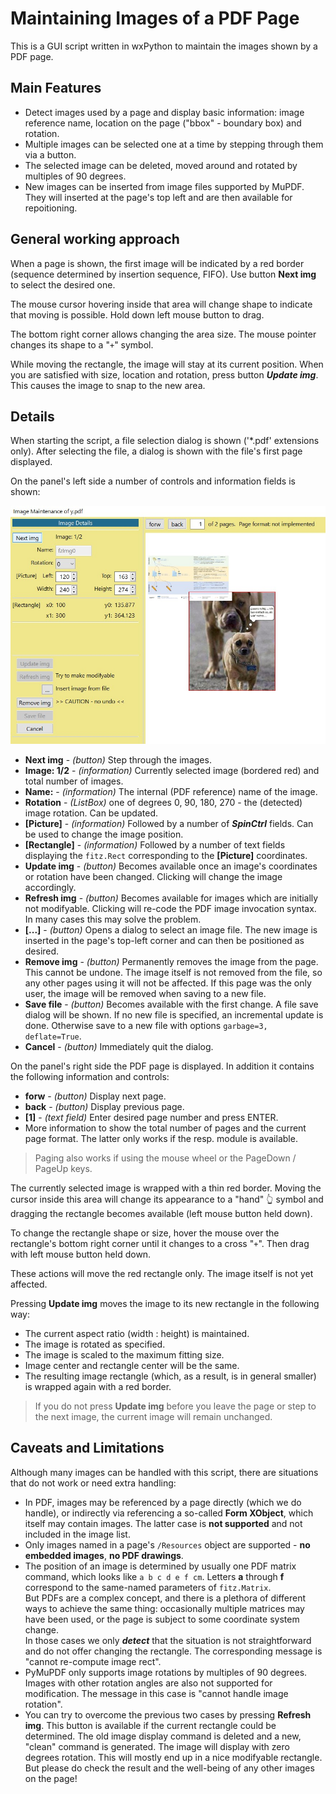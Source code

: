 # Maintaining Images of a PDF Page
This is a GUI script written in wxPython to maintain the images shown by a PDF page.
## Main Features
* Detect images used by a page and display basic information: image reference name, location on the page ("bbox" - boundary box) and rotation.
* Multiple images can be selected one at a time by stepping through them via a button.
* The selected image can be deleted, moved around and rotated by multiples of 90 degrees.
* New images can be inserted from image files supported by MuPDF. They will inserted at the page's top left and are then available for repoitioning.

## General working approach
When a page is shown, the first image will be indicated by a red border (sequence determined by insertion sequence, FIFO). Use button **Next img** to select the desired one.

The mouse cursor hovering inside that area will change shape to indicate that moving is possible. Hold down left mouse button to drag.

The bottom right corner allows changing the area size. The mouse pointer changes its shape to a "`+`" symbol.

While moving the rectangle, the image will stay at its current position. When you are satisfied with size, location and rotation, press button **_Update img_**. This causes the image to snap to the new area.

## Details
When starting the script, a file selection dialog is shown ('*.pdf' extensions only). After selecting the file, a dialog is shown with the file's first page displayed.

On the panel's left side a number of controls and information fields is shown:

![screen](image-maintenance.jpg)

* **Next img** - _(button)_ Step through the images.
* **Image: 1/2** - _(information)_ Currently selected image (bordered red) and total number of images.
* **Name:** - _(information)_ The internal (PDF reference) name of the image.
* **Rotation** - _(ListBox)_ one of degrees 0, 90, 180, 270 - the (detected) image rotation. Can be updated.
* **[Picture]** - _(information)_ Followed by a number of **_SpinCtrl_** fields. Can be used to change the image position.
* **[Rectangle]** - _(information)_ Followed by a number of text fields displaying the `fitz.Rect` corresponding to the **[Picture]** coordinates.
* **Update img** - _(button)_ Becomes available once an image's coordinates or rotation have been changed. Clicking will change the image accordingly.
* **Refresh img** - _(button)_ Becomes available for images which are initially not modifyable. Clicking will re-code the PDF image invocation syntax. In many cases this may solve the problem.
* **[...]** - _(button)_ Opens a dialog to select an image file. The new image is inserted in the page's top-left corner and can then be positioned as desired.
* **Remove img** - _(button)_ Permanently removes the image from the page. This cannot be undone. The image itself is not removed from the file, so any other pages using it will not be affected. If this page was the only user, the image will be removed when saving to a new file.
* **Save file** - _(button)_ Becomes available with the first change. A file save dialog will be shown. If no new file is specified, an incremental update is done. Otherwise save to a new file with options `garbage=3, deflate=True`.
* **Cancel** - _(button)_ Immediately quit the dialog.

On the panel's right side the PDF page is displayed. In addition it contains the following information and controls:

* **forw** - _(button)_ Display next page.
* **back** - _(button)_ Display previous page.
* **[1]** - _(text field)_ Enter desired page number and press ENTER.
* More information to show the total number of pages and the current page format. The latter only works if the resp. module is available.

> Paging also works if using the mouse wheel or the PageDown / PageUp keys.

The currently selected image is wrapped with a thin red border. Moving the cursor inside this area will change its appearance to a "hand" 👆 symbol and dragging the rectangle becomes available (left mouse button held down).

To change the rectangle shape or size, hover the mouse over the rectangle's bottom right corner until it changes to a cross "`+`". Then drag with left mouse button held down.

These actions will move the red rectangle only. The image itself is not yet affected.

Pressing **Update img** moves the image to its new rectangle in the following way:

* The current aspect ratio (width : height) is maintained.
* The image is rotated as specified.
* The image is scaled to the maximum fitting size.
* Image center and rectangle center will be the same.
* The resulting image rectangle (which, as a result, is in general smaller) is wrapped again with a red border.

> If you do not press **Update img** before you leave the page or step to the next image, the current image will remain unchanged.

## Caveats and Limitations
Although many images can be handled with this script, there are situations that do not work or need extra handling:

* In PDF, images may be referenced by a page directly (which we do handle), or indirectly via referencing a so-called **Form XObject**, which itself may contain images. The latter case is **not supported** and not included in the image list.
* Only images named in a page's `/Resources` object are supported - **no embedded images**, **no PDF drawings**.
* The position of an image is determined by usually one PDF matrix command, which looks like `a b c d e f cm`. Letters **a** through **f** correspond to the same-named parameters of `fitz.Matrix`.  
But PDFs are a complex concept, and there is a plethora of different ways to achieve the same thing: occasionally multiple matrices may have been used, or the page is subject to some coordinate system change.  
In those cases we only **_detect_** that the situation is not straightforward and do not offer changing the rectangle. The corresponding message is "cannot re-compute image rect".
* PyMuPDF only supports image rotations by multiples of 90 degrees. Images with other rotation angles are also not supported for modification. The message in this case is "cannot handle image rotation".
* You can try to overcome the previous two cases by pressing **Refresh img**. This button is available if the current rectangle could be determined. The old image display command is deleted and a new, "clean" command is generated. The image will display with zero degrees rotation. This will mostly end up in a nice modifyable rectangle.  
But please do check the result and the well-being of any other images on the page!
